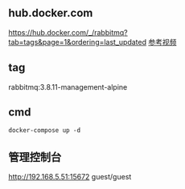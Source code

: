 ## hub.docker.com
https://hub.docker.com/_/rabbitmq?tab=tags&page=1&ordering=last_updated
[参考视频](https://www.bilibili.com/video/BV1Qv411B7WS?p=3)

## tag
rabbitmq:3.8.11-management-alpine

## cmd
```shell
docker-compose up -d
```

## 管理控制台
http://192.168.5.51:15672
guest/guest
